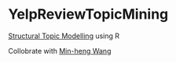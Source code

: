 # YelpReviewTopicMining

[Structural Topic Modelling](https://www.structuraltopicmodel.com/) using R

Collobrate with [Min-heng Wang](https://www.linkedin.com/in/david-wang-2672ba56/)

